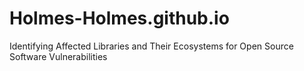 # Holmes-Holmes.github.io
Identifying Affected Libraries and Their Ecosystems for Open Source Software Vulnerabilities

